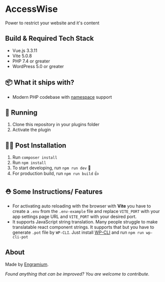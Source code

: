 # AccessWise
Power to restrict your website and it's content

## Build & Required Tech Stack
- Vue.js 3.3.11
- Vite 5.0.8
- PHP 7.4 or greater
- WordPress 5.0 or greater

## 📦 What it ships with?

 - Modern PHP codebase with [namespace](http://php.net/manual/en/language.namespaces.php) support


## 🚚 Running

1. Clone this repository in your plugins folder
2. Activate the plugin

## 👨‍💻 Post Installation

1. Run `composer install`
2. Run `npm install`
3. To start developing, run `npm run dev` 🤘
4. For production build, run `npm run build` 👍

## ⛑ Some Instructions/ Features
- For activating auto reloading with the browser with **Vite** you have to create a `.env` from the `.env-example` file and replace `VITE_PORT` with your app settings page URL and `VITE_PORT` with your desired port.
- It supports JavaScript string translation. Many people struggle to make translatable react component strings. It supports that but you have to generate `.pot` file by `WP-CLI`. Just install [WP-CLI](https://make.wordpress.org/cli/handbook/guides/installing/) and run `npm run wp-cli-pot`


## About

Made by [Engramium](https://engramium.com/).

*Found anything that can be improved? You are welcome to contribute.*
